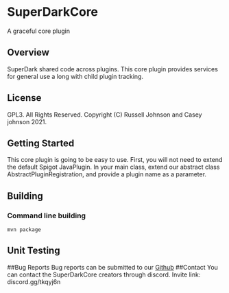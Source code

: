 # SuperDarkCore
A graceful core plugin
## Overview
SuperDark shared code across plugins. This core plugin provides services for general use a long with child plugin tracking.
## License
GPL3. All Rights Reserved. Copyright (C) Russell Johnson and Casey johnson 2021.
## Getting Started
This core plugin is going to be easy to use. First, you will not need to extend the default Spigot JavaPlugin.
In your main class, extend our abstract class AbstractPluginRegistration, and provide a  plugin name as a
parameter.
## Building
### Command line building
```shell script
mvn package
```
## Unit Testing

##Bug Reports
Bug reports can be submitted to our [Github](https://github.com/SuperDarkOpenSource/minecraft-SuperDarkCore)
##Contact
You can contact the SuperDarkCore creators through discord.
Invite link: discord.gg/tkqyj6n
